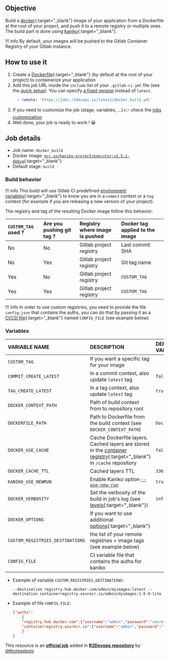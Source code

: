 ## Objective

Build a [docker](https://www.docker.com/){:target="_blank"} image of your application
from a Dockerfile at the root of your project, and push it to a remote registry or multiple ones. The build part is done using
[kaniko](https://github.com/GoogleContainerTools/kaniko){:target="_blank"}.

!!! info
    By default, your images will be pushed to the Gitlab Container
    Registry of your Gitlab instance.

## How to use it

1. Create a
   [Dockerfile](https://docs.docker.com/get-started/part2/#sample-dockerfile){:target="_blank"} (by default at the root of your project)
   to containerize your application
1. Add this job URL inside the `include` list of your `.gitlab-ci.yml` file (see the [quick setup](/use-the-hub/#quick-setup)). You can specify [a fixed version](#changelog) instead of `latest`.
    ```yaml
      - remote: 'https://jobs.r2devops.io/latest/docker_build.yml'
    ```
4. If you need to customize the job (stage, variables, ...) 👉 check the [jobs
   customization](/use-the-hub/#jobs-customization)
5. Well done, your job is ready to work ! 😀

## Job details

* Job name: `docker_build`
* Docker image: [`gcr.io/kaniko-project/executor:v1.5.1-debug`](https://github.com/GoogleContainerTools/kaniko){:target="_blank"}
* Default stage: `build`

### Build behavior

!!! info
    This build will use Gitlab CI predefined [environment variables](https://docs.gitlab.com/ee/ci/variables/predefined_variables.html){:target="_blank"}
    to know you are in a `commit` context or a `tag` context
    (for example if you are releasing a new version of your project).

The registry and tag of the resulting Docker image follow this behavior:

| `CUSTOM_TAG` used ? | Are you pushing git tag ? | Registry where image is pushed | Docker tag applied to the image |
|:--------------------|:--------------------------|:-------------------------------|:--------------------------------|
| No                  | No                        | Gitlab project registry        | Last commit SHA                 |
| No                  | Yes                       | Gitlab project registry        | Git tag name                    |
| Yes                 | No                        | Gitlab project registry        | `CUSTOM_TAG`                    |
| Yes                 | Yes                       | Gitlab project registry        | `CUSTOM_TAG`                    |

!!! info
    In order to use custom registries, you need to provide the file `config.json` that contains the auths, you can do that by passing it as a [CI/CD file](https://docs.gitlab.com/ee/ci/variables/#cicd-variable-types){:target="_blank"} named `CONFIG_FILE` (see example below)

### Variables

| VARIABLE NAME                    | DESCRIPTION                                                                                                                                                                          | DEFAULT VALUE |
|:---------------------------------|:-------------------------------------------------------------------------------------------------------------------------------------------------------------------------------------|:--------------|
| `CUSTOM_TAG`                     | If you want a specific tag for your image                                                                                                                                            | ` `           |
| `COMMIT_CREATE_LATEST`           | In a commit context, also update `latest` tag                                                                                                                                        | `false`       |
| `TAG_CREATE_LATEST`              | In a tag context, also update `latest` tag                                                                                                                                           | `true`        |
| `DOCKER_CONTEXT_PATH`            | Path of build context from to repository root                                                                                                                                        | ` `           |
| `DOCKERFILE_PATH`                | Path to Dockerfile from the build context (see `DOCKER_CONTEXT_PATH`)                                                                                                                | `Dockerfile`  |
| `DOCKER_USE_CACHE`               | Cache Dockerfile layers. Cached layers are stored in the [container registry](https://docs.gitlab.com/ee/user/packages/container_registry/){:target="_blank"} in `/cache` repository | `false`       |
| `DOCKER_CACHE_TTL`               | Cached layers TTL                                                                                                                                                                    | `336h`        |
| `KANIKO_USE_NEWRUN`              | Enable Kaniko option [`--use-new-run`](https://github.com/GoogleContainerTools/kaniko#--use-new-run)                                                                                 | `true`        |
| `DOCKER_VERBOSITY`               | Set the verbosity of the build in job's log (see [levels](https://github.com/GoogleContainerTools/kaniko#--verbosity){:target="_blank"})                                             | `info`        |
| `DOCKER_OPTIONS`                 | If you want to use additional [options](https://github.com/GoogleContainerTools/kaniko#additional-flags){:target="_blank"}                                                           | ` `           |
| `CUSTOM_REGISTRIES_DESTINATIONS` | the list of your remote registries + image tags (see example below)                                                                                                                  | ` `           |
| `CONFIG_FILE`                    | CI variable file that contains the auths for kaniko                                                                                                                                  | ` `           |

* Example of variable `CUSTOM_REGISTRIES_DESTINATIONS`:
    ```
    --destination registry.hub.docker.com/admin/myimages:latest --destination containerregistry.azurecr.io/admin/myimages:1.6.9-lite
    ```


* Example of file `CONFIG_FILE`:
    ```json
    {"auths":
        {
        "registry.hub.docker.com":{"username":"admin","password":"secret"},
        "containerregistry.azurecr.io":{"username":"admin","password":"password"}
        }
    }
    ```


This resource is an **[official job](https://docs.r2devops.io/faq-labels/)** added in [**R2Devops repository**](https://gitlab.com/r2devops/hub) by [@thomasboni](https://gitlab.com/thomasboni)